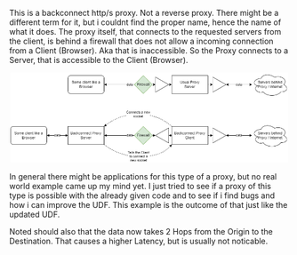 This is a backconnect http/s proxy. Not a reverse proxy. There might be a different term for it, but i couldnt find the proper name, hence the name of what it does. The proxy itself, that connects to the requested servers from the client, is behind a firewall that does not allow a incoming connection from a Client (Browser). Aka that is inaccessible. So the Proxy connects to a Server, that is accessible to the Client (Browser).

<p align="center">
    <img src="images/backconnect proxy.png" width="500" />
</p>

In general there might be applications for this type of a proxy, but no real world example came up my mind yet. I just tried to see if a proxy of this type is possible with the already given code and to see if i find bugs and how i can improve the UDF. This example is the outcome of that just like the updated UDF.

Noted should also that the data now takes 2 Hops from the Origin to the Destination. That causes a higher Latency, but is usually not noticable.
